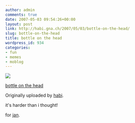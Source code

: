```yaml
---
author: admin
comments: true
date: 2007-05-03 09:54:26+00:00
layout: post
link: http://habi.gna.ch/2007/05/03/bottle-on-the-head/
slug: bottle-on-the-head
title: bottle on the head
wordpress_id: 934
categories:
- fun
- memes
- moblog
---
```



 [![](http://farm1.static.flickr.com/219/482463568_1228e789e4_m.jpg)](http://www.flickr.com/photos/habi/482463568/)
   

 
  [bottle on the head](http://www.flickr.com/photos/habi/482463568/)
    

  Originally uploaded by [habi](http://www.flickr.com/people/habi/).
 



it's harder than i thought!  

  

for [jan](http://www.flickr.com/groups/324675@N25/).
  

